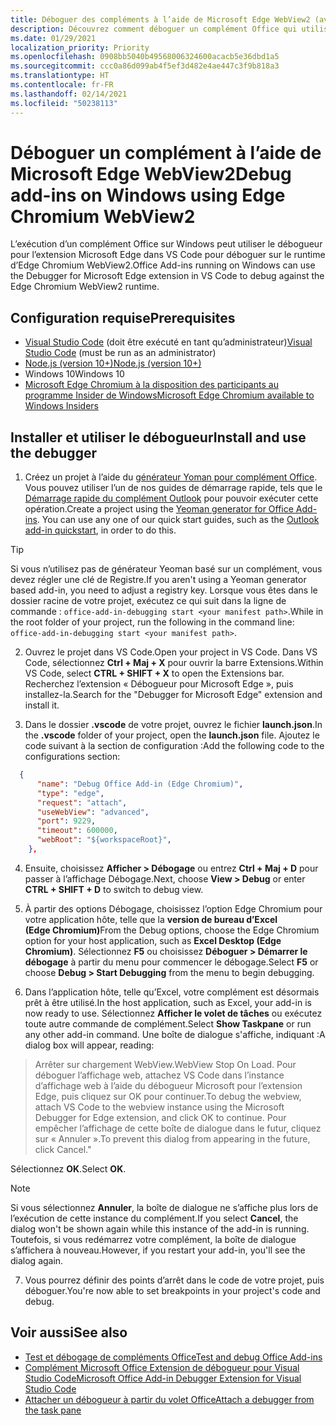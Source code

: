 ```yaml
---
title: Déboguer des compléments à l’aide de Microsoft Edge WebView2 (avec Chromium)
description: Découvrez comment déboguer un complément Office qui utilise Microsoft Edge WebView2 (avec Chromium) à l’aide du débogueur pour l’extension Microsoft Edge dans VS Code.
ms.date: 01/29/2021
localization_priority: Priority
ms.openlocfilehash: 0908bb5040b49568006324600acacb5e36dbd1a5
ms.sourcegitcommit: ccc0a86d099ab4f5ef3d482e4ae447c3f9b818a3
ms.translationtype: HT
ms.contentlocale: fr-FR
ms.lasthandoff: 02/14/2021
ms.locfileid: "50238113"
---
```

# <a name="debug-add-ins-on-windows-using-edge-chromium-webview2"></a><span data-ttu-id="aeea7-103">Déboguer un complément à l’aide de Microsoft Edge WebView2</span><span class="sxs-lookup"><span data-stu-id="aeea7-103">Debug add-ins on Windows using Edge Chromium WebView2</span></span>

<span data-ttu-id="aeea7-104">L’exécution d’un complément Office sur Windows peut utiliser le débogueur pour l’extension Microsoft Edge dans VS Code pour déboguer sur le runtime d’Edge Chromium WebView2.</span><span class="sxs-lookup"><span data-stu-id="aeea7-104">Office Add-ins running on Windows can use the Debugger for Microsoft Edge extension in VS Code to debug against the Edge Chromium WebView2 runtime.</span></span>

## <a name="prerequisites"></a><span data-ttu-id="aeea7-105">Configuration requise</span><span class="sxs-lookup"><span data-stu-id="aeea7-105">Prerequisites</span></span>

- <span data-ttu-id="aeea7-106">[Visual Studio Code](https://code.visualstudio.com/) (doit être exécuté en tant qu’administrateur)</span><span class="sxs-lookup"><span data-stu-id="aeea7-106">[Visual Studio Code](https://code.visualstudio.com/) (must be run as an administrator)</span></span>
- [<span data-ttu-id="aeea7-107">Node.js (version 10+)</span><span class="sxs-lookup"><span data-stu-id="aeea7-107">Node.js (version 10+)</span></span>](https://nodejs.org/)
- <span data-ttu-id="aeea7-108">Windows 10</span><span class="sxs-lookup"><span data-stu-id="aeea7-108">Windows 10</span></span>
- [<span data-ttu-id="aeea7-109">Microsoft Edge Chromium à la disposition des participants au programme Insider de Windows</span><span class="sxs-lookup"><span data-stu-id="aeea7-109">Microsoft Edge Chromium available to Windows Insiders</span></span>](https://www.microsoftedgeinsider.com/)

## <a name="install-and-use-the-debugger"></a><span data-ttu-id="aeea7-110">Installer et utiliser le débogueur</span><span class="sxs-lookup"><span data-stu-id="aeea7-110">Install and use the debugger</span></span>

1. <span data-ttu-id="aeea7-111">Créez un projet à l’aide du [générateur Yoman pour complément Office](https://github.com/OfficeDev/generator-office). Vous pouvez utiliser l’un de nos guides de démarrage rapide, tels que le [Démarrage rapide du complément Outlook](../quickstarts/outlook-quickstart.md) pour pouvoir exécuter cette opération.</span><span class="sxs-lookup"><span data-stu-id="aeea7-111">Create a project using the [Yeoman generator for Office Add-ins](https://github.com/OfficeDev/generator-office). You can use any one of our quick start guides, such as the [Outlook add-in quickstart](../quickstarts/outlook-quickstart.md), in order to do this.</span></span>

> [!TIP]
> <span data-ttu-id="aeea7-112">Si vous n’utilisez pas de générateur Yeoman basé sur un complément, vous devez régler une clé de Registre.</span><span class="sxs-lookup"><span data-stu-id="aeea7-112">If you aren't using a Yeoman generator based add-in, you need to adjust a registry key.</span></span> <span data-ttu-id="aeea7-113">Lorsque vous êtes dans le dossier racine de votre projet, exécutez ce qui suit dans la ligne de commande : `office-add-in-debugging start <your manifest path>`.</span><span class="sxs-lookup"><span data-stu-id="aeea7-113">While in the root folder of your project, run the following in the command line: `office-add-in-debugging start <your manifest path>`.</span></span>

2. <span data-ttu-id="aeea7-114">Ouvrez le projet dans VS Code.</span><span class="sxs-lookup"><span data-stu-id="aeea7-114">Open your project in VS Code.</span></span> <span data-ttu-id="aeea7-115">Dans VS Code, sélectionnez **Ctrl + Maj + X** pour ouvrir la barre Extensions.</span><span class="sxs-lookup"><span data-stu-id="aeea7-115">Within VS Code, select **CTRL + SHIFT + X** to open the Extensions bar.</span></span> <span data-ttu-id="aeea7-116">Recherchez l’extension « Débogueur pour Microsoft Edge », puis installez-la.</span><span class="sxs-lookup"><span data-stu-id="aeea7-116">Search for the "Debugger for Microsoft Edge" extension and install it.</span></span>

3. <span data-ttu-id="aeea7-117">Dans le dossier **.vscode** de votre projet, ouvrez le fichier **launch.json**.</span><span class="sxs-lookup"><span data-stu-id="aeea7-117">In the **.vscode** folder of your project, open the **launch.json** file.</span></span> <span data-ttu-id="aeea7-118">Ajoutez le code suivant à la section de configuration :</span><span class="sxs-lookup"><span data-stu-id="aeea7-118">Add the following code to the configurations section:</span></span>

```JSON
  {
      "name": "Debug Office Add-in (Edge Chromium)",
      "type": "edge",
      "request": "attach",
      "useWebView": "advanced",
      "port": 9229,
      "timeout": 600000,
      "webRoot": "${workspaceRoot}",
    },
```

4. <span data-ttu-id="aeea7-119">Ensuite, choisissez **Afficher > Débogage** ou entrez **Ctrl + Maj + D** pour passer à l’affichage Débogage.</span><span class="sxs-lookup"><span data-stu-id="aeea7-119">Next, choose  **View > Debug** or enter **CTRL + SHIFT + D** to switch to debug view.</span></span>

5. <span data-ttu-id="aeea7-120">À partir des options Débogage, choisissez l’option Edge Chromium pour votre application hôte, telle que la **version de bureau d’Excel (Edge Chromium)**</span><span class="sxs-lookup"><span data-stu-id="aeea7-120">From the Debug options, choose the Edge Chromium option for your host application, such as **Excel Desktop (Edge Chromium)**.</span></span> <span data-ttu-id="aeea7-121">Sélectionnez **F5** ou choisissez **Déboguer > Démarrer le débogage** à partir du menu pour commencer le débogage.</span><span class="sxs-lookup"><span data-stu-id="aeea7-121">Select **F5** or choose **Debug > Start Debugging** from the menu to begin debugging.</span></span>

6. <span data-ttu-id="aeea7-122">Dans l’application hôte, telle qu’Excel, votre complément est désormais prêt à être utilisé.</span><span class="sxs-lookup"><span data-stu-id="aeea7-122">In the host application, such as Excel, your add-in is now ready to use.</span></span> <span data-ttu-id="aeea7-123">Sélectionnez **Afficher le volet de tâches** ou exécutez toute autre commande de complément.</span><span class="sxs-lookup"><span data-stu-id="aeea7-123">Select **Show Taskpane** or run any other add-in command.</span></span> <span data-ttu-id="aeea7-124">Une boîte de dialogue s'affiche, indiquant :</span><span class="sxs-lookup"><span data-stu-id="aeea7-124">A dialog box will appear, reading:</span></span>

> <span data-ttu-id="aeea7-125">Arrêter sur chargement WebView.</span><span class="sxs-lookup"><span data-stu-id="aeea7-125">WebView Stop On Load.</span></span> 
> <span data-ttu-id="aeea7-126">Pour déboguer l’affichage web, attachez VS Code dans l’instance d’affichage web à l’aide du débogueur Microsoft pour l’extension Edge, puis cliquez sur OK pour continuer.</span><span class="sxs-lookup"><span data-stu-id="aeea7-126">To debug the webview, attach VS Code to the webview instance using the Microsoft Debugger for Edge extension, and click OK to continue.</span></span> <span data-ttu-id="aeea7-127">Pour empêcher l’affichage de cette boîte de dialogue dans le futur, cliquez sur « Annuler ».</span><span class="sxs-lookup"><span data-stu-id="aeea7-127">To prevent this dialog from appearing in the future, click Cancel."</span></span>

<span data-ttu-id="aeea7-128">Sélectionnez **OK**.</span><span class="sxs-lookup"><span data-stu-id="aeea7-128">Select **OK**.</span></span>

> [!NOTE]
> <span data-ttu-id="aeea7-129">Si vous sélectionnez **Annuler**, la boîte de dialogue ne s’affiche plus lors de l’exécution de cette instance du complément.</span><span class="sxs-lookup"><span data-stu-id="aeea7-129">If you select **Cancel**, the dialog won't be shown again while this instance of the add-in is running.</span></span> <span data-ttu-id="aeea7-130">Toutefois, si vous redémarrez votre complément, la boîte de dialogue s’affichera à nouveau.</span><span class="sxs-lookup"><span data-stu-id="aeea7-130">However, if you restart your add-in, you'll see the dialog again.</span></span>

7. <span data-ttu-id="aeea7-131">Vous pourrez définir des points d’arrêt dans le code de votre projet, puis déboguer.</span><span class="sxs-lookup"><span data-stu-id="aeea7-131">You're now able to set breakpoints in your project's code and debug.</span></span>

## <a name="see-also"></a><span data-ttu-id="aeea7-132">Voir aussi</span><span class="sxs-lookup"><span data-stu-id="aeea7-132">See also</span></span>

* [<span data-ttu-id="aeea7-133">Test et débogage de compléments Office</span><span class="sxs-lookup"><span data-stu-id="aeea7-133">Test and debug Office Add-ins</span></span>](test-debug-office-add-ins.md)
* [<span data-ttu-id="aeea7-134">Complément Microsoft Office Extension de débogueur pour Visual Studio Code</span><span class="sxs-lookup"><span data-stu-id="aeea7-134">Microsoft Office Add-in Debugger Extension for Visual Studio Code</span></span>](debug-with-vs-extension.md)
* [<span data-ttu-id="aeea7-135">Attacher un débogueur à partir du volet Office</span><span class="sxs-lookup"><span data-stu-id="aeea7-135">Attach a debugger from the task pane</span></span>](attach-debugger-from-task-pane.md)